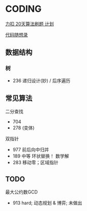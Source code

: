 # CODING

[力扣 20天算法刷题 计划](https://leetcode-cn.com/study-plan/algorithms/?progress=2mj8onm)

[代码随想录](https://www.programmercarl.com/)

## 数据结构

### 树

- 236 递归设计(妙) / 后序遍历



## 常见算法

二分查找

- 704
- 278 (变体)

双指针
- 977 前后向中归并
- 189 中等 环状替换！ 数学解
- 283 移动零；区域指针

## TODO

最大公约数GCD

- 913 hard; 动态规划 & 博弈; 未做出